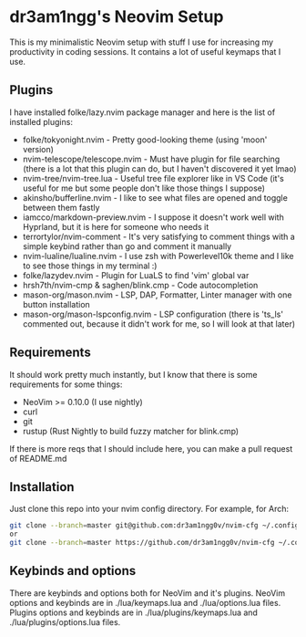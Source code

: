 # dr3am1ngg's Neovim Setup

This is my minimalistic Neovim setup with stuff I use for increasing my productivity in coding sessions.
It contains a lot of useful keymaps that I use.

## Plugins

I have installed folke/lazy.nvim package manager and here is the list of installed plugins:
- folke/tokyonight.nvim - Pretty good-looking theme (using 'moon' version)
- nvim-telescope/telescope.nvim - Must have plugin for file searching (there is a lot that this plugin can do, but I haven't discovered it yet lmao)
- nvim-tree/nvim-tree.lua - Useful tree file explorer like in VS Code (it's useful for me but some people don't like those things I suppose)
- akinsho/bufferline.nvim - I like to see what files are opened and toggle between them fastly
- iamcco/markdown-preview.nvim - I suppose it doesn't work well with Hyprland, but it is here for someone who needs it
- terrortylor/nvim-comment - It's very satisfying to comment things with a simple keybind rather than go and comment it manually
- nvim-lualine/lualine.nvim - I use zsh with Powerlevel10k theme and I like to see those things in my terminal :)
- folke/lazydev.nvim - Plugin for LuaLS to find 'vim' global var
- hrsh7th/nvim-cmp & saghen/blink.cmp - Code autocompletion
- mason-org/mason.nvim - LSP, DAP, Formatter, Linter manager with one button installation
- mason-org/mason-lspconfig.nvim - LSP configuration (there is 'ts_ls' commented out, because it didn't work for me, so I will look at that later)

## Requirements

It should work pretty much instantly, but I know that there is some requirements for some things:

- NeoVim >= 0.10.0 (I use nightly)
- curl
- git
- rustup (Rust Nightly to build fuzzy matcher for blink.cmp)

If there is more reqs that I should include here, you can make a pull request of README.md

## Installation

Just clone this repo into your nvim config directory. For example, for Arch:
```bash
git clone --branch=master git@github.com:dr3am1ngg0v/nvim-cfg ~/.config/nvim
or
git clone --branch=master https://github.com/dr3am1ngg0v/nvim-cfg ~/.config/nvim
```

## Keybinds and options

There are keybinds and options both for NeoVim and it's plugins.
NeoVim options and keybinds are in ./lua/keymaps.lua and ./lua/options.lua files.
Plugins options and keybinds are in ./lua/plugins/keymaps.lua and ./lua/plugins/options.lua files.
